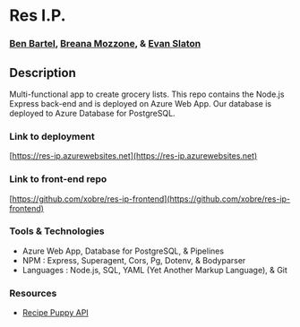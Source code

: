 # Res I.P.
### [Ben Bartel](https://www.linkedin.com/in/benjaminbartel/), [Breana Mozzone](www.linkedin.com/in/breanamozzone), & [Evan Slaton](https://www.linkedin.com/in/evanslaton/)
## Description 
Multi-functional app to create grocery lists.
This repo contains the Node.js Express back-end and is deployed on Azure Web App. Our database is deployed to Azure Database for PostgreSQL.
### Link to deployment 
[https://res-ip.azurewebsites.net](https://res-ip.azurewebsites.net)
### Link to front-end repo
[https://github.com/xobre/res-ip-frontend](https://github.com/xobre/res-ip-frontend)
### Tools & Technologies
* Azure Web App, Database for PostgreSQL, & Pipelines
* NPM : Express, Superagent, Cors, Pg, Dotenv, & Bodyparser
* Languages : Node.js, SQL, YAML (Yet Another Markup Language), & Git
### Resources
* [Recipe Puppy API](http://www.recipepuppy.com/)
